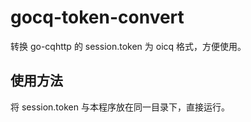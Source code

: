 # gocq-token-convert

转换 go-cqhttp 的 session.token 为 oicq 格式，方便使用。

## 使用方法

将 session.token 与本程序放在同一目录下，直接运行。
